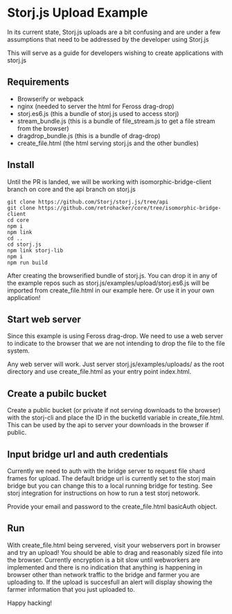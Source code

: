 # Storj.js Upload Example

In its current state, Storj.js uploads are a bit confusing and are under a few assumptions that need to be addressed by the developer using Storj.js

This will serve as a guide for developers wishing to create applications with storj.js

## Requirements

- Browserify or webpack
- nginx (needed to server the html for Feross drag-drop)
- storj.es6.js (this a bundle of storj.js used to access storj)
- stream_bundle.js (this is a bundle of file_stream.js to get a file stream from the browser)
- dragdrop_bundle.js (this is a bundle of drag-drop)
- create_file.html (the html serving storj.js and the other bundles)

## Install

Until the PR is landed, we will be working with isomorphic-bridge-client branch on core and the api branch on storj.js

```
git clone https://github.com/Storj/storj.js/tree/api
git clone https://github.com/retrohacker/core/tree/isomorphic-bridge-client
cd core
npm i
npm link
cd ..
cd storj.js
npm link storj-lib
npm i
npm run build
```

After creating the browserified bundle of storj.js. You can drop it in any of the example repos such as storj.js/examples/upload/storj.es6.js will be imported from create_file.html in our example here. Or use it in your own application!

## Start web server

Since this example is using Feross drag-drop. We need to use a web server to indicate to the browser that we are not intending to drop the file to the file system. 

Any web server will work. Just server storj.js/examples/uploads/ as the root directory and use create_file.html as your entry point index.html.

## Create a pubilc bucket

Create a public bucket (or private if not serving downloads to the browser) with the storj-cli and place the ID in the bucketId variable in create_file.html. This can be used by the api to server your downloads in the browser if public.

## Input bridge url and auth credentials

Currently we need to auth with the bridge server to request file shard frames for upload. The default bridge url is currently set to the storj main bridge but you can change this to a local running bridge for testing. See storj integration for instructions on how to run a test storj netowork. 

Provide your email and password to the create_file.html basicAuth object.

## Run

With create_file.html being servered, visit your webservers port in browser and try an upload! You should be able to drag and reasonably sized file into the browser. Currently encryption is a bit slow until webworkers are implemented and there is no indication that anything is happening in browser other than network traffic to the bridge and farmer you are uploading to. If the upload is succesfull an alert will display showing the farmer information that you just uploaded to. 

Happy hacking!